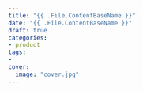 ```yaml
---
title: "{{ .File.ContentBaseName }}"
date: "{{ .File.ContentBaseName }}"
draft: true
categories:
- product
tags:
- 
cover:
  image: "cover.jpg"
---
```


<!--more-->
